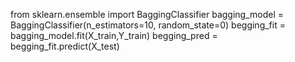 from sklearn.ensemble import BaggingClassifier
bagging_model = BaggingClassifier(n_estimators=10, random_state=0)
begging_fit = bagging_model.fit(X_train,Y_train)
begging_pred = begging_fit.predict(X_test)
